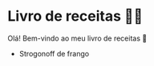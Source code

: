 # Livro de receitas :man_cook:

Olá! Bem-vindo ao meu livro de receitas :wave:

- Strogonoff de frango

  